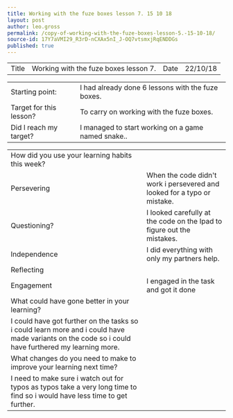 ```yaml
---
title: Working with the fuze boxes lesson 7. 15 10 18
layout: post
author: leo.gross
permalink: /copy-of-working-with-the-fuze-boxes-lesson-5.-15-10-18/
source-id: 17Y7aVMI29_R3rD-nCXAx5nI_J-OQ7vtsmxjRqENDDGs
published: true
---
```

<table>
  <tr>
    <td>Title</td>
    <td>Working with the fuze boxes lesson 7.</td>
    <td>Date</td>
    <td>22/10/18</td>
  </tr>
</table>


<table>
  <tr>
    <td>Starting point:</td>
    <td>I had already done 6 lessons with the fuze boxes.</td>
  </tr>
  <tr>
    <td>Target for this lesson?</td>
    <td>To carry on working with the fuze boxes.</td>
  </tr>
  <tr>
    <td>Did I reach my target? </td>
    <td>I managed to start working on a game named snake..</td>
  </tr>
</table>


<table>
  <tr>
    <td>How did you use your learning habits this week?</td>
    <td></td>
  </tr>
  <tr>
    <td>Persevering</td>
    <td>When the code didn't work i persevered and looked for a typo or mistake.</td>
  </tr>
  <tr>
    <td>Questioning?</td>
    <td>I looked carefully at the code on the Ipad to figure out the mistakes.</td>
  </tr>
  <tr>
    <td>Independence</td>
    <td>I did everything with only my partners help.</td>
  </tr>
  <tr>
    <td>Reflecting</td>
    <td></td>
  </tr>
  <tr>
    <td>Engagement</td>
    <td>I engaged in the task and got it done</td>
  </tr>
  <tr>
    <td>What could have gone better in your learning?</td>
    <td></td>
  </tr>
  <tr>
    <td>I could have got further on the tasks so i could learn more and i could have made variants on the code so i could have furthered my learning more.</td>
    <td></td>
  </tr>
  <tr>
    <td>What changes do you need to make to improve your learning next time?</td>
    <td></td>
  </tr>
  <tr>
    <td>I need to make sure i watch out for typos as typos take a very long time to find so i would have less time to get further.</td>
    <td></td>
  </tr>
</table>


